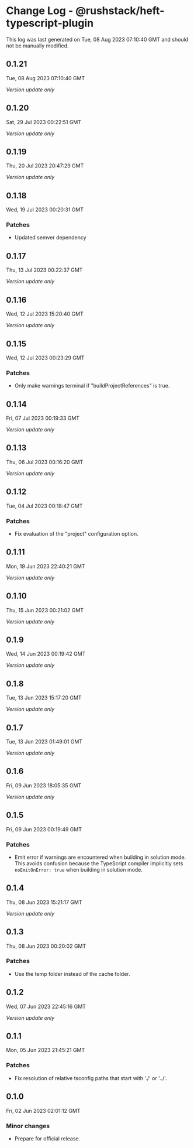 # Change Log - @rushstack/heft-typescript-plugin

This log was last generated on Tue, 08 Aug 2023 07:10:40 GMT and should not be manually modified.

## 0.1.21
Tue, 08 Aug 2023 07:10:40 GMT

_Version update only_

## 0.1.20
Sat, 29 Jul 2023 00:22:51 GMT

_Version update only_

## 0.1.19
Thu, 20 Jul 2023 20:47:29 GMT

_Version update only_

## 0.1.18
Wed, 19 Jul 2023 00:20:31 GMT

### Patches

- Updated semver dependency

## 0.1.17
Thu, 13 Jul 2023 00:22:37 GMT

_Version update only_

## 0.1.16
Wed, 12 Jul 2023 15:20:40 GMT

_Version update only_

## 0.1.15
Wed, 12 Jul 2023 00:23:29 GMT

### Patches

- Only make warnings terminal if "buildProjectReferences" is true.

## 0.1.14
Fri, 07 Jul 2023 00:19:33 GMT

_Version update only_

## 0.1.13
Thu, 06 Jul 2023 00:16:20 GMT

_Version update only_

## 0.1.12
Tue, 04 Jul 2023 00:18:47 GMT

### Patches

- Fix evaluation of the "project" configuration option.

## 0.1.11
Mon, 19 Jun 2023 22:40:21 GMT

_Version update only_

## 0.1.10
Thu, 15 Jun 2023 00:21:02 GMT

_Version update only_

## 0.1.9
Wed, 14 Jun 2023 00:19:42 GMT

_Version update only_

## 0.1.8
Tue, 13 Jun 2023 15:17:20 GMT

_Version update only_

## 0.1.7
Tue, 13 Jun 2023 01:49:01 GMT

_Version update only_

## 0.1.6
Fri, 09 Jun 2023 18:05:35 GMT

_Version update only_

## 0.1.5
Fri, 09 Jun 2023 00:19:49 GMT

### Patches

- Emit error if warnings are encountered when building in solution mode. This avoids confusion because the TypeScript compiler implicitly sets `noEmitOnError: true` when building in solution mode.

## 0.1.4
Thu, 08 Jun 2023 15:21:17 GMT

_Version update only_

## 0.1.3
Thu, 08 Jun 2023 00:20:02 GMT

### Patches

- Use the temp folder instead of the cache folder.

## 0.1.2
Wed, 07 Jun 2023 22:45:16 GMT

_Version update only_

## 0.1.1
Mon, 05 Jun 2023 21:45:21 GMT

### Patches

- Fix resolution of relative tsconfig paths that start with './' or '../'.

## 0.1.0
Fri, 02 Jun 2023 02:01:12 GMT

### Minor changes

- Prepare for official release.

